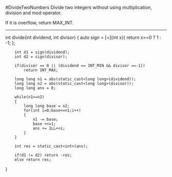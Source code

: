 #DivideTwoNumbers
Divide two integers without using multiplication, division and mod operator.

If it is overflow, return MAX_INT.


---





int divide(int dividend, int divisor)
{
        auto sign = [=](int x){
            return x>=0 ? 1 : -1;
        };
        
        int d1 = sign(dividend);
        int d2 = sign(divisor);
        
        if(divisor == 0 || (dividend == INT_MIN && divisor ==-1))
            return INT_MAX;
        
        long long n1 = abs(static_cast<long long>(dividend));
        long long n2 = abs(static_cast<long long>(divisor));
        long long ans = 0;
        
        while(n1>=n2)
        {
            long long base = n2;
            for(int i=0;base<=n1;i++)
            {
                n1 -= base;
                base <<=1;
                ans += 1LL<<i;
            }
        }
        
        int res = static_cast<int>(ans);
        
        if(d1 != d2) return -res;
        else return res;
}
